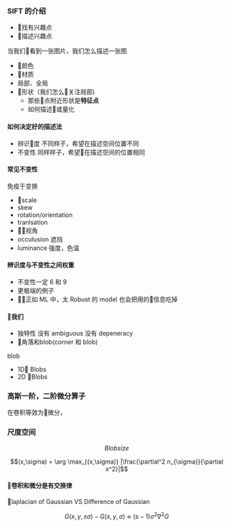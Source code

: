 ### SIFT 的介绍
- 找有兴趣点
- 描述兴趣点

当我们看到一张图片，我们怎么描述一张图
- 颜色
- 材质
- 局部、全局
- 形状（我们怎么关注局部)
    - 那些点附近形状是**特征点**
    - 如何描述或量化

#### 如何决定好的描述法
- 辨识度
不同样子，希望在描述空间位置不同
- 不变性
同样样子，希望在描述空间的位置相同

#### 常见不变性
免疫于变换
- scale
- skew
- rotation/orientation
- tranlsation
- 视角
- occulusion 遮挡
- luminance 强度，色温

#### 辨识度与不变性之间权重
- 不变性一定
  6 和 9
- 更极端的例子
- 正如 ML 中，太 Robust 的 model 也会把用的信息吃掉

#### 我们
- 独特性 没有 ambiguous 没有 depeneracy
- 角落和blob(corner 和 blob)

blob
- 1D Blobs
- 2D Blobs

### 高斯一阶，二阶微分算子

在卷积等效为微分，
### 尺度空间

$$Blob size $$

$$(x,\sigma) = \arg \max_{(x,\sigma)} |\frac{\partial^2 n_{\sigma}}{\partial x^2}|$$

#### 卷积和微分是有交换律

laplacian of Gaussian VS Difference of Gaussian

$$G(x,y,s \sigma) - G(x,y,\sigma) \approx (s-1) \sigma^2 \nabla^2 G$$